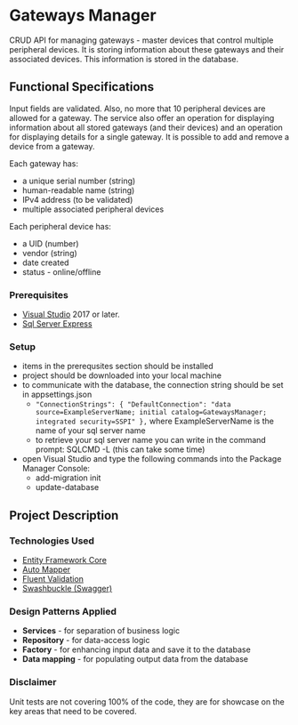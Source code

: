 # Gateways Manager

CRUD API for managing gateways - master devices that control multiple peripheral devices. It is storing information about these gateways and their associated devices. This information is stored in the database. 

## Functional Specifications

Input fields are validated. Also, no more that 10 peripheral devices are allowed for a gateway.
The service also offer an operation for displaying information about all stored gateways (and their devices) and an operation for displaying details for a single gateway. It is possible to add and remove a device from a gateway.

Each gateway has:
*	a unique serial number (string) 
*	human-readable name (string)
*	IPv4 address (to be validated)
*	multiple associated peripheral devices 

Each peripheral device has:
*	a UID (number)
*	vendor (string)
*	date created
*	status - online/offline


### Prerequisites
* [Visual Studio](https://visualstudio.microsoft.com/vs/) 2017 or later.
* [Sql Server Express](https://www.microsoft.com/en-us/download/details.aspx?id=55994)

### Setup
- items in the prerequsites section should be installed
- project should be downloaded into your local machine
- to communicate with the database, the connection string should be set in appsettings.json
  - `"ConnectionStrings": {
    "DefaultConnection": "data source=ExampleServerName; initial catalog=GatewaysManager; integrated security=SSPI"
  },` where ExampleServerName is the name of your sql server name
  - to retrieve your sql server name you can write in the command prompt: SQLCMD -L (this can take some time)
 - open Visual Studio and type the following commands into the Package Manager Console:
   - add-migration init
   - update-database
   
 ## Project Description
 
 ### Technologies Used
 - [Entity Framework Core](https://docs.microsoft.com/en-us/ef/core/)
 - [Auto Mapper](https://automapper.org/)
 - [Fluent Validation](https://fluentvalidation.net/)
 - [Swashbuckle (Swagger)](https://github.com/domaindrivendev/Swashbuckle.AspNetCore)
 
### Design Patterns Applied
* **Services** - for separation of business logic
* **Repository** - for data-access logic
* **Factory** - for enhancing input data and save it to the database
* **Data mapping** - for populating output data from the database

### Disclaimer
Unit tests are not covering 100% of the code, they are for showcase on the key areas that need to be covered.

